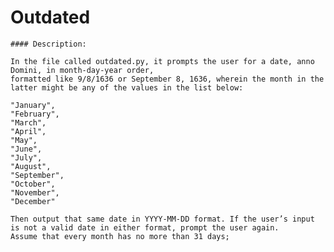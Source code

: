 
# Outdated

    #### Description:

    In the file called outdated.py, it prompts the user for a date, anno Domini, in month-day-year order, 
    formatted like 9/8/1636 or September 8, 1636, wherein the month in the latter might be any of the values in the list below:

    "January",
    "February",
    "March",
    "April",
    "May",
    "June",
    "July",
    "August",
    "September",
    "October",
    "November",
    "December"

    Then output that same date in YYYY-MM-DD format. If the user’s input is not a valid date in either format, prompt the user again. 
    Assume that every month has no more than 31 days;